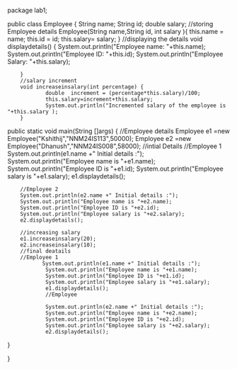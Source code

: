 package lab1;


public class Employee {
        String name;
        String id;
        double salary;
        //storing Employee details
        Employee(String name,String id, int salary ){
                this.name = name;
                this.id = id;
                this.salary= salary;
        }
        //displaying the  details
        void displaydetails() {
                System.out.println("Employee name: "+this.name);
                System.out.println("Employee ID: "+this.id);
                System.out.println("Employee Salary: "+this.salary);

        }
        //salary increment
        void increaseinsalary(int percentage) {
                double  increment = (percentage*this.salary)/100;
                this.salary=increment+this.salary;
                System.out.println("Incremented salary of the employee is "+this.salary );
        }



public static void main(String []args) {
        //Employee details
        Employee e1 =new Employee("Kshithij","NNM24IS113",50000);
        Employee e2 =new Employee("Dhanush","NNM24IS008",58000);
        //intial Details
        //Employee 1
        System.out.println(e1.name +" Initial details :");
        System.out.println("Employee name is "+e1.name);
        System.out.println("Employee ID is "+e1.id);
        System.out.println("Employee salary is "+e1.salary);
        e1.displaydetails();

        //Employee 2
        System.out.println(e2.name +" Initial details :");
        System.out.println("Employee name is "+e2.name);
        System.out.println("Employee ID is "+e2.id);
        System.out.println("Employee salary is "+e2.salary);
        e2.displaydetails();

        //increasing salary
        e1.increaseinsalary(20);
        e2.increaseinsalary(10);
        //final deatails
        //Employee 1
               System.out.println(e1.name +" Initial details :");
                System.out.println("Employee name is "+e1.name);
                System.out.println("Employee ID is "+e1.id);
                System.out.println("Employee salary is "+e1.salary);
                e1.displaydetails();
                //Employee
                
                System.out.println(e2.name +" Initial details :");
                System.out.println("Employee name is "+e2.name);
                System.out.println("Employee ID is "+e2.id);
                System.out.println("Employee salary is "+e2.salary);
                e2.displaydetails();




}

    
    
}
